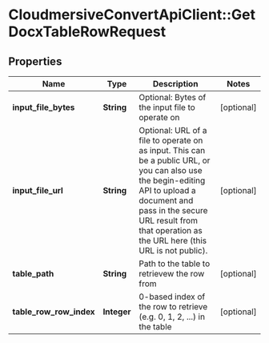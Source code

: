 # CloudmersiveConvertApiClient::GetDocxTableRowRequest

## Properties
Name | Type | Description | Notes
------------ | ------------- | ------------- | -------------
**input_file_bytes** | **String** | Optional: Bytes of the input file to operate on | [optional] 
**input_file_url** | **String** | Optional: URL of a file to operate on as input.  This can be a public URL, or you can also use the begin-editing API to upload a document and pass in the secure URL result from that operation as the URL here (this URL is not public). | [optional] 
**table_path** | **String** | Path to the table to retrievew the row from | [optional] 
**table_row_row_index** | **Integer** | 0-based index of the row to retrieve (e.g. 0, 1, 2, ...) in the table | [optional] 


